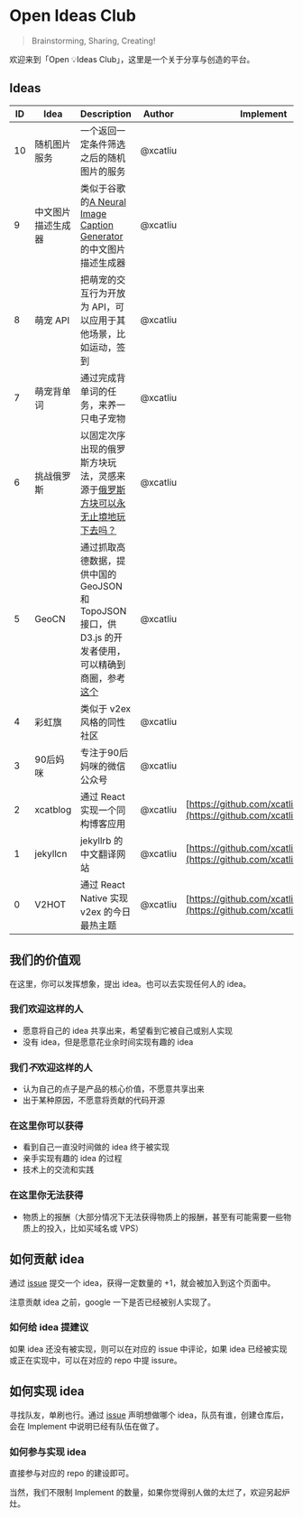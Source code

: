 Open Ideas Club
===

> Brainstorming, Sharing, Creating!

欢迎来到「Open :bulb:Ideas Club」，这里是一个关于分享与创造的平台。

## Ideas

ID  | Idea | Description | Author | Implement 
--- | ---- | ----------- | ----------- | ---------
10 | 随机图片服务 | 一个返回一定条件筛选之后的随机图片的服务 | @xcatliu | 
9 | 中文图片描述生成器 | 类似于谷歌的[A Neural Image Caption Generator](http://googleresearch.blogspot.co.uk/2014/11/a-picture-is-worth-thousand-coherent.html)的中文图片描述生成器 | @xcatliu | 
8 | 萌宠 API | 把萌宠的交互行为开放为 API，可以应用于其他场景，比如运动，签到 | @xcatliu | 
7 | 萌宠背单词 | 通过完成背单词的任务，来养一只电子宠物 | @xcatliu | 
6 | 挑战俄罗斯 | 以固定次序出现的俄罗斯方块玩法，灵感来源于[俄罗斯方块可以永无止境地玩下去吗？](http://www.matrix67.com/blog/archives/2134) | @xcatliu | 
5 | GeoCN | 通过抓取高德数据，提供中国的 GeoJSON 和 TopoJSON 接口，供 D3.js 的开发者使用，可以精确到商圈，参考[这个](http://bl.ocks.org/mbostock/4060606) | @xcatliu | 
4 | 彩虹旗 | 类似于 v2ex 风格的同性社区 | @xcatliu | 
3 | 90后妈咪 | 专注于90后妈咪的微信公众号 | @xcatliu | 
2 | xcatblog | 通过 React 实现一个同构博客应用 | @xcatliu | [https://github.com/xcatliu/xcatblog](https://github.com/xcatliu/xcatblog)
1 | jekyllcn | jekyllrb 的中文翻译网站 | @xcatliu | [https://github.com/xcatliu/jekyllcn](https://github.com/xcatliu/jekyllcn)
0 | V2HOT | 通过 React Native 实现 v2ex 的今日最热主题 | @xcatliu | [https://github.com/xcatliu/V2HOT](https://github.com/xcatliu/V2HOT)

## 我们的价值观

在这里，你可以发挥想象，提出 idea。也可以去实现任何人的 idea。

### 我们欢迎这样的人

- 愿意将自己的 idea 共享出来，希望看到它被自己或别人实现
- 没有 idea，但是愿意花业余时间实现有趣的 idea

### 我们***不***欢迎这样的人

- 认为自己的点子是产品的核心价值，不愿意共享出来
- 出于某种原因，不愿意将贡献的代码开源

### 在这里你可以获得

- 看到自己一直没时间做的 idea 终于被实现
- 亲手实现有趣的 idea 的过程
- 技术上的交流和实践

### 在这里你无法获得

- 物质上的报酬（大部分情况下无法获得物质上的报酬，甚至有可能需要一些物质上的投入，比如买域名或 VPS）

## 如何贡献 idea

通过 [issue](https://github.com/open-ideas-club/ideas/issues/new) 提交一个 idea，获得一定数量的 +1，就会被加入到这个页面中。

注意贡献 idea 之前，google 一下是否已经被别人实现了。

### 如何给 idea 提建议

如果 idea 还没有被实现，则可以在对应的 issue 中评论，如果 idea 已经被实现或正在实现中，可以在对应的 repo 中提 issure。

## 如何实现 idea

寻找队友，单刷也行。通过 [issue](https://github.com/open-ideas-club/ideas/issues/new) 声明想做哪个 idea，队员有谁，创建仓库后，会在 Implement 中说明已经有队伍在做了。

### 如何参与实现 idea

直接参与对应的 repo 的建设即可。

当然，我们不限制 Implement 的数量，如果你觉得别人做的太烂了，欢迎另起炉灶。
